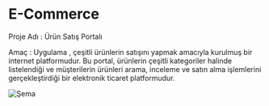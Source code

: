 # E-Commerce
Proje Adı : Ürün Satış Portalı

Amaç : Uygulama , çeşitli ürünlerin satışını yapmak amacıyla kurulmuş bir internet platformudur. Bu portal, ürünlerin çeşitli kategoriler halinde listelendiği ve müşterilerin ürünleri arama, inceleme ve satın alma işlemlerini gerçekleştirdiği bir elektronik ticaret platformudur.



![Şema](https://user-images.githubusercontent.com/117120450/236837268-e4bebc04-7e81-40c4-b1f7-a8e5a4a671a2.JPG)
